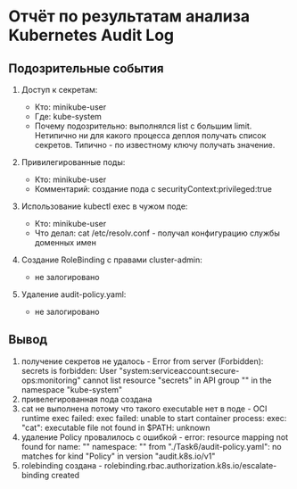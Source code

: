 # Отчёт по результатам анализа Kubernetes Audit Log

## Подозрительные события

1. Доступ к секретам:
   - Кто: minikube-user
   - Где: kube-system
   - Почему подозрительно: выполнялся list с большим limit. Нетипично ни для какого процесса деплоя получать список секретов. Типично - по известному ключу получать значение.

2. Привилегированные поды:
   - Кто: minikube-user
   - Комментарий: создание пода с securityContext:privileged:true

3. Использование kubectl exec в чужом поде:
   - Кто: minikube-user
   - Что делал: cat /etc/resolv.conf - получал конфигурацию службы доменных имен

4. Создание RoleBinding с правами cluster-admin:
   - не залогировано

5. Удаление audit-policy.yaml:
   - не залогировано

## Вывод

1. получение секретов не удалось - Error from server (Forbidden): secrets is forbidden: User "system:serviceaccount:secure-ops:monitoring" cannot list resource "secrets" in API group "" in the namespace "kube-system"
2. привелегированная пода создана
3. cat не выполнена потому что такого executable нет в поде - OCI runtime exec failed: exec failed: unable to start container process: exec: "cat": executable file not found in $PATH: unknown
4. удаление Policy провалилось с ошибкой - error: resource mapping not found for name: "" namespace: "" from "./Task6/audit-policy.yaml": no matches for kind "Policy" in version "audit.k8s.io/v1"
5. rolebinding создана - rolebinding.rbac.authorization.k8s.io/escalate-binding created
